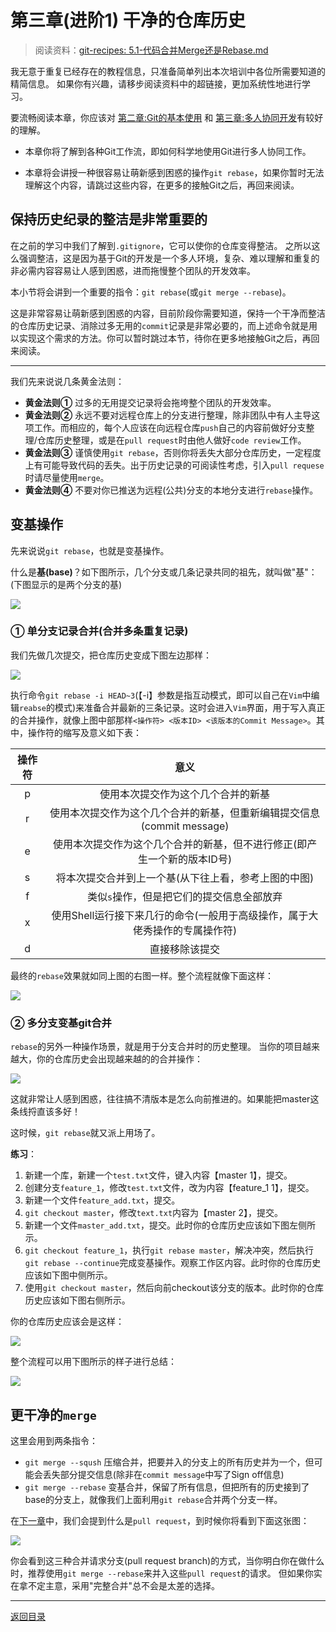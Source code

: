 # 第三章(进阶1) 干净的仓库历史
> 阅读资料：[git-recipes: 5.1-代码合并Merge还是Rebase.md](https://github.com/geeeeeeeeek/git-recipes/blob/master/sources/5.1-%E4%BB%A3%E7%A0%81%E5%90%88%E5%B9%B6Merge%E8%BF%98%E6%98%AFRebase.md)

我无意于重复已经存在的教程信息，只准备简单列出本次培训中各位所需要知道的精简信息。
如果你有兴趣，请移步阅读资料中的超链接，更加系统性地进行学习。

要流畅阅读本章，你应该对 [第二章:Git的基本使用](https://github.com/WhiteRobe/TIC2019GitTrain/blob/master/articles/how_to_use_git.md) 和 [第三章:多人协同开发](https://github.com/WhiteRobe/TIC2019GitTrain/blob/master/articles/cooperation_with_git.md)有较好的理解。

- 本章你将了解到各种Git工作流，即如何科学地使用Git进行多人协同工作。

- 本章将会讲授一种很容易让萌新感到困惑的操作`git rebase`，如果你暂时无法理解这个内容，请跳过这些内容，在更多的接触Git之后，再回来阅读。

## 保持历史纪录的整洁是非常重要的

在之前的学习中我们了解到`.gitignore`，它可以使你的仓库变得整洁。
之所以这么强调整洁，这是因为基于Git的开发是一个多人环境，复杂、难以理解和重复的非必需内容容易让人感到困惑，进而拖慢整个团队的开发效率。

本小节将会讲到一个重要的指令：`git rebase`(或`git merge --rebase`)。

这是非常容易让萌新感到困惑的内容，目前阶段你需要知道，保持一个干净而整洁的仓库历史记录、消除过多无用的`commit`记录是非常必要的，而上述命令就是用以实现这个需求的方法。你可以暂时跳过本节，待你在更多地接触Git之后，再回来阅读。

---

我们先来说说几条黄金法则：

- **黄金法则①** 过多的无用提交记录将会拖垮整个团队的开发效率。
- **黄金法则②** 永远不要对远程仓库上的分支进行整理，除非团队中有人主导这项工作。而相应的，每个人应该在向远程仓库`push`自己的内容前做好分支整理/仓库历史整理，或是在`pull request`时由他人做好`code review`工作。
- **黄金法则③** 谨慎使用`git rebase`，否则你将丢失大部分仓库历史，一定程度上有可能导致代码的丢失。出于历史记录的可阅读性考虑，引入`pull requese`时请尽量使用`merge`。
- **黄金法则④** 不要对你已推送为远程(公共)分支的本地分支进行`rebase`操作。

## 变基操作

先来说说`git rebase`，也就是变基操作。

什么是**基(base)**？如下图所示，几个分支或几条记录共同的祖先，就叫做"基"：(下图显示的是两个分支的基)

![](/pic/WhatIsBase.jpg)

### ① 单分支记录合并(合并多条重复记录)

我们先做几次提交，把仓库历史变成下图左边那样：

![](/pic/RebaeHEAD3.jpg)

执行命令`git rebase -i HEAD~3`(【-i】参数是指互动模式，即可以自己在`Vim`中编辑`reabse`的模式)来准备合并最新的三条记录。这时会进入`Vim`界面，用于写入真正的合并操作，就像上图中部那样`<操作符> <版本ID> <该版本的Commit Message>`。其中，操作符的缩写及意义如下表：

操作符|意义
:-:|:-:
p|使用本次提交作为这个几个合并的新基
r|使用本次提交作为这个几个合并的新基，但重新编辑提交信息(commit message)
e|使用本次提交作为这个几个合并的新基，但不进行修正(即产生一个新的版本ID号)
s|将本次提交合并到上一个基(从下往上看，参考上图的中图)
f|类似`s`操作，但是把它们的提交信息全部放弃
x|使用Shell运行接下来几行的命令(一般用于高级操作，属于大佬秀操作的专属操作符)
d|直接移除该提交

最终的`rebase`效果就如同上图的右图一样。整个流程就像下面这样：

![](/pic/RebashOnOneBranch.jpg)

### ② 多分支变基git合并

`rebase`的另外一种操作场景，就是用于分支合并时的历史整理。
当你的项目越来越大，你的仓库历史会出现越来越的的合并操作：

![](/pic/GitBranchTree.jpg)

这就非常让人感到困惑，往往搞不清版本是怎么向前推进的。如果能把master这条线捋直该多好！

这时候，`git rebase`就又派上用场了。

**练习**：

1. 新建一个库，新建一个`test.txt`文件，键入内容【master 1】，提交。
2. 创建分支`feature_1`，修改`test.txt`文件，改为内容【feature_1 1】，提交。
3. 新建一个文件`feature_add.txt`，提交。
4. `git checkout master`，修改`text.txt`内容为【master 2】，提交。
5. 新建一个文件`master_add.txt`，提交。此时你的仓库历史应该如下图左侧所示。
6. `git checkout feature_1`，执行`git rebase master`，解决冲突，然后执行`git rebase --continue`完成变基操作。观察工作区内容。此时你的仓库历史应该如下图中侧所示。
7. 使用`git checkout master`，然后向前checkout该分支的版本。此时你的仓库历史应该如下图右侧所示。


你的仓库历史应该会是这样：

![](/pic/GitRebaseTwoBranch.jpg)


整个流程可以用下图所示的样子进行总结：

![](/pic/RebaseOnTwoBranch.jpg)

## 更干净的`merge`

这里会用到两条指令：

- `git merge --sqush` 压缩合并，把要并入的分支上的所有历史并为一个，但可能会丢失部分提交信息(除非在`commit message`中写了Sign off信息)
- `git merge --rebase` 变基合并，保留了所有信息，但把所有的历史接到了base的分支上，就像我们上面利用`git rebase`合并两个分支一样。

在[下一章]((https://github.com/WhiteRobe/TIC2019GitTrain/blob/master/articles/welcome_to_github.md))中，我们会提到什么是`pull request`，到时候你将看到下面这张图：

![](/pic/GithubPullRequest.jpg)

你会看到这三种合并请求分支(pull request branch)的方式，当你明白你在做什么时，推荐使用`git merge --rebase`来并入这些`pull request`的请求。
但如果你实在拿不定主意，采用"完整合并"总不会是太差的选择。

---

[返回目录](https://github.com/WhiteRobe/TIC2019GitTrain/blob/master/README.md)